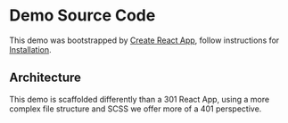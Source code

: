 # Demo Source Code

This demo was bootstrapped by [Create React App](https://create-react-app.dev/docs/getting-started), follow instructions for [Installation](../../facilitator/DEMO.md).

## Architecture

This demo is scaffolded differently than a 301 React App, using a more complex file structure and SCSS we offer more of a 401 perspective.
